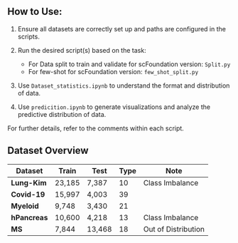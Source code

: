 ## How to Use:

1. Ensure all datasets are correctly set up and paths are configured in the scripts.
2. Run the desired script(s) based on the task:
   - For Data split to train and validate for scFoundation version: `Split.py`
   - For few-shot for scFoundation version: `few_shot_split.py`
   
3. Use `Dataset_statistics.ipynb` to understand the format and distribution of data.
4. Use `predicition.ipynb` to generate visualizations and analyze the predictive distribution of data.

For further details, refer to the comments within each script.



## Dataset Overview

| **Dataset**   | **Train** | **Test** | **Type** | **Note** |
|----------------|-----------|----------|----------|----------|
| **Lung-Kim**   | 23,185    | 7,387    | 10     | Class Imbalance     |
| **Covid-19**   | 15,997    | 4,003    | 39     |                     |
| **Myeloid**    | 9,748     | 3,430    | 21     |                     |
| **hPancreas**  | 10,600    | 4,218    | 13     | Class Imbalance     |
| **MS**         | 7,844     | 13,468   | 18     | Out of Distribution |
